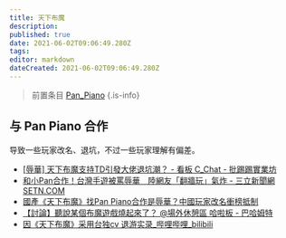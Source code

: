 ```yaml
---
title: 天下布魔
description: 
published: true
date: 2021-06-02T09:06:49.280Z
tags: 
editor: markdown
dateCreated: 2021-06-02T09:06:49.280Z
---
```


> 前置条目 [Pan_Piano](people/Pan_Piano.md)
{.is-info}

## 与 Pan Piano 合作

导致一些玩家改名、退坑，不过一些玩家理解有偏差。

+ [[辱華] 天下布魔支持TD引發大佬退坑潮？ - 看板 C_Chat - 批踢踢實業坊](https://web.archive.org/web/20210509020913/https://www.ptt.cc/bbs/c_chat/M.1620520163.A.4F4.html)
+ [和小Pan合作！台灣手遊被罵辱華　陸網友「翻牆玩」氣炸 - 三立新聞網 SETN.COM](https://web.archive.org/web/20210510025233/https://www.setn.com/News.aspx?NewsID=936942)
+ [國產《天下布魔》找Pan Piano合作是辱華？中國玩家改名衝榜抵制](https://web.archive.org/web/20210509103945/https://tw.news.yahoo.com/pan-piano-031525428.html)
+ [【討論】聽說某個布魔遊戲燒起來了？ @場外休憩區 哈啦板 - 巴哈姆特](https://web.archive.org/web/20210509191017/https://forum.gamer.com.tw/C.php?bsn=60076&snA=6315215)
+ [因《天下布魔》采用台独cv 退游实录_哔哩哔哩_bilibili](https://archive.is/4EuAv "https://www.bilibili.com/video/BV1jv41157EF/")
